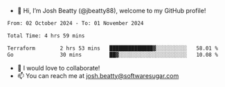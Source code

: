 - 👋 Hi, I’m Josh Beatty (@jbeatty88), welcome to my GitHub profile!

<!--START_SECTION:waka-->

```txt
From: 02 October 2024 - To: 01 November 2024

Total Time: 4 hrs 59 mins

Terraform        2 hrs 53 mins   ██████████████▓░░░░░░░░░░   58.01 %
Go               30 mins         ██▓░░░░░░░░░░░░░░░░░░░░░░   10.08 %
```

<!--END_SECTION:waka-->

- 💞️ I would love to collaborate!
- 📫 You can reach me at josh.beatty@softwaresugar.com

<!---
jbeatty88/jbeatty88 is a ✨ special ✨ repository because its `README.md` (this file) appears on your GitHub profile.
You can click the Preview link to take a look at your changes.
--->
